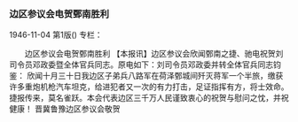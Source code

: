### 边区参议会电贺鄄南胜利

1946-11-04
第1版()
专栏：

　　边区参议会电贺鄄南胜利
    【本报讯】边区参议会欣闻鄄南之捷、驰电祝贺刘司令员邓政委暨全体官兵同志。原电如下：刘司令员邓政委并转全体官兵同志钧鉴：
    欣闻十月三十日我边区子弟兵八路军在荷泽鄄城间歼灭蒋军一个半旅，缴获许多重炮机枪汽车坦克，给进犯者又一次的有力打击，足证指挥有方，将士效命。捷报传来，莫名雀跃。本会代表边区三千万人民谨致衷心的祝贺与慰问之忱，并祝健康！
                                  晋冀鲁豫边区参议会敬贺
